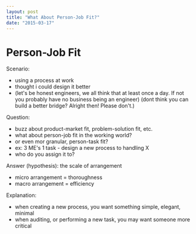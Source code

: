 ```yaml
---
layout: post
title: "What About Person-Job Fit?"
date: "2015-03-17"
---
```


Person-Job Fit
=============

Scenario:
- using a process at work
- thought i could design it better
- (let's be honest engineers, we all think that at least once a day. If not you probably have no business being an engineer) (dont think you can build a better bridge? Alright then! Please don't.)

Question:
- buzz about product-market fit, problem-solution fit, etc.
- what about person-job fit in the working world?
- or even mor granular, person-task fit?
- ex: 3 ME's 1 task - design a new process to handling X
- who do you assign it to?

Answer (hypothesis): the scale of arrangement
- micro arrangement = thoroughness
- macro arrangement = efficiency

Explanation:
- when creating a new process, you want something simple, elegant, minimal
- when auditing, or performing a new task, you may want someone more critical
